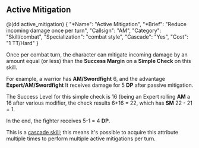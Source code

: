 ## Active Mitigation 

@(dd active_mitigation)
{ 
  "*Name": "Active Mitigation",
  "*Brief": "Reduce incoming damage once per turn",
  "Callsign": "AM",
  "Category": "Skill/combat",
  "Specialization": "combat style",
  "Cascade": "Yes",
  "Cost": "1 TT/Hard"
}

Once per combat turn, the character can mitigate incoming damage
by an amount equal (or less) than the **Success Margin** on a **Simple Check** on
this skill.

For example, a warrior has **AM/Swordfight** 6, and the advantage **Expert/AM/Swordfight** 
It receives damage for 5 **DP** after passive mitigation.

The Success Level for this simple check is 16 (being an Expert rolling **AM** a 16 after various
modifier, the check results 6+16 = 22, which has **SM** 22 - 21 = 1.

In the end, the fighter receives 5-1 = 4 **DP**.

This is a [cascade skill]($RulebookAddress#cascade-attributes); this means
it's possible to acquire this attribute multiple times to perform multiple
active mitigations per turn.
